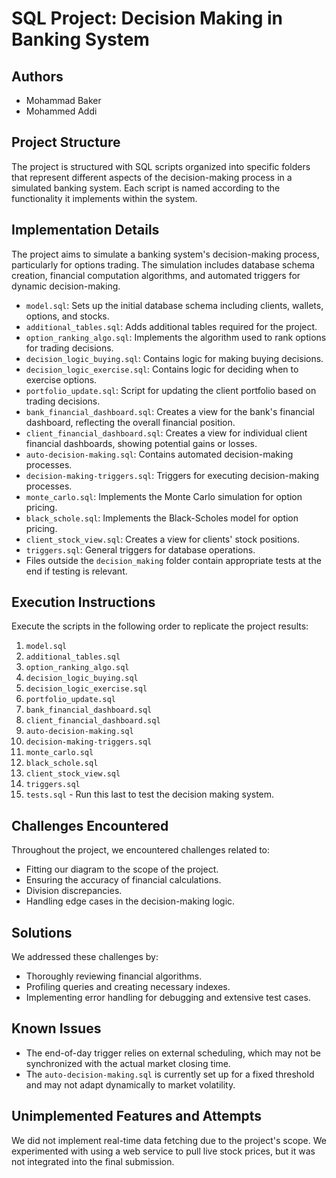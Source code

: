 # SQL Project: Decision Making in Banking System

## Authors

- Mohammad Baker
- Mohammed Addi

## Project Structure

The project is structured with SQL scripts organized into specific folders that represent different aspects of the decision-making process in a simulated banking system. Each script is named according to the functionality it implements within the system.

## Implementation Details

The project aims to simulate a banking system's decision-making process, particularly for options trading. The simulation includes database schema creation, financial computation algorithms, and automated triggers for dynamic decision-making.

- `model.sql`: Sets up the initial database schema including clients, wallets, options, and stocks.
- `additional_tables.sql`: Adds additional tables required for the project.
- `option_ranking_algo.sql`: Implements the algorithm used to rank options for trading decisions.
- `decision_logic_buying.sql`: Contains logic for making buying decisions.
- `decision_logic_exercise.sql`: Contains logic for deciding when to exercise options.
- `portfolio_update.sql`: Script for updating the client portfolio based on trading decisions.
- `bank_financial_dashboard.sql`: Creates a view for the bank's financial dashboard, reflecting the overall financial position.
- `client_financial_dashboard.sql`: Creates a view for individual client financial dashboards, showing potential gains or losses.
- `auto-decision-making.sql`: Contains automated decision-making processes.
- `decision-making-triggers.sql`: Triggers for executing decision-making processes.
- `monte_carlo.sql`: Implements the Monte Carlo simulation for option pricing.
- `black_schole.sql`: Implements the Black-Scholes model for option pricing.
- `client_stock_view.sql`: Creates a view for clients' stock positions.
- `triggers.sql`: General triggers for database operations.
- Files outside the `decision_making` folder contain appropriate tests at the end if testing is relevant.

## Execution Instructions

Execute the scripts in the following order to replicate the project results:

1. `model.sql`
2. `additional_tables.sql`
3. `option_ranking_algo.sql`
4. `decision_logic_buying.sql`
5. `decision_logic_exercise.sql`
6. `portfolio_update.sql`
7. `bank_financial_dashboard.sql`
8. `client_financial_dashboard.sql`
9. `auto-decision-making.sql`
10. `decision-making-triggers.sql`
11. `monte_carlo.sql`
12. `black_schole.sql`
13. `client_stock_view.sql`
14. `triggers.sql`
15. `tests.sql` - Run this last to test the decision making system.

## Challenges Encountered

Throughout the project, we encountered challenges related to:

- Fitting our diagram to the scope of the project.
- Ensuring the accuracy of financial calculations.
- Division discrepancies.
- Handling edge cases in the decision-making logic.

## Solutions

We addressed these challenges by:

- Thoroughly reviewing financial algorithms.
- Profiling queries and creating necessary indexes.
- Implementing error handling for debugging and extensive test cases.

## Known Issues

- The end-of-day trigger relies on external scheduling, which may not be synchronized with the actual market closing time.
- The `auto-decision-making.sql` is currently set up for a fixed threshold and may not adapt dynamically to market volatility.

## Unimplemented Features and Attempts

We did not implement real-time data fetching due to the project's scope. We experimented with using a web service to pull live stock prices, but it was not integrated into the final submission.
